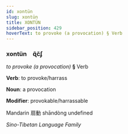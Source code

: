 ```yaml
---
id: xontün
slug: xontün
title: XONTÜN
sidebar_position: 429
hoverText: to provoke (a provocation) § Verb
---
```


### xontün&emsp;<span kind="abugida">ɋ̃c̃ʄ</span>

*to provoke (a provocation)* **§** Verb

**Verb**: to provoke/harrass

**Noun**: a provocation

**Modifier**: provokable/harrassable

Mandarin 扇動 shāndòng undefined

*Sino-Tibetan Language Family*
